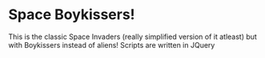 # Space Boykissers!
This is the classic Space Invaders (really simplified version of it atleast) but with Boykissers instead of aliens!
Scripts are written in JQuery
